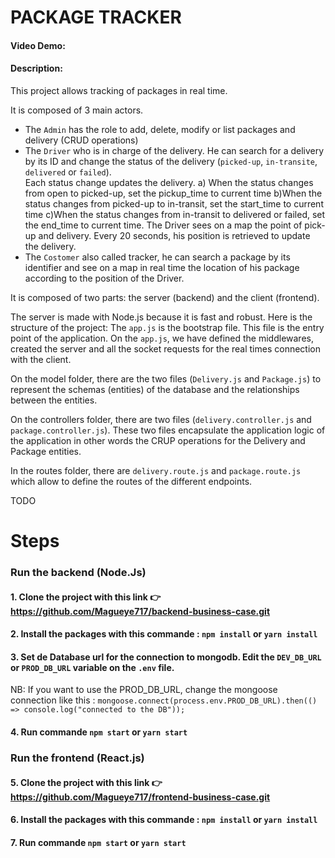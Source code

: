 # PACKAGE TRACKER
#### Video Demo:  <URL HERE>
#### Description:
 This project allows tracking of packages in real time.
 
It is composed of 3 main actors.
- The `Admin` has the role to add, delete, modify or list packages and delivery (CRUD operations)
- The `Driver` who is in charge of the delivery. He can search for a delivery by its ID and change the status of the delivery (`picked-up`, `in-transite`, `delivered` or `failed`).  
Each status change updates the delivery.
 a) When the status changes from open to picked-up, set the pickup_time to current time
b)When the status changes from picked-up to in-transit, set the start_time to current time
c)When the status changes from in-transit to delivered or failed, set the end_time to current time.
The Driver sees on a map the point of pick-up and delivery. Every 20 seconds, his position is retrieved to update the delivery.
- The `Costomer` also called tracker, he can search a package by its identifier and see on a map in real time the location of his package according to the position of the Driver.
 
 It is composed of two parts: the server (backend) and the client (frontend).
 
The server is made with Node.js because it is fast and robust. 
Here is the structure of the project:
The `app.js` is the bootstrap file. This file is the entry point of the application. On the `app.js`, we have defined the middlewares, created the server and all the socket requests for the real times connection with the client.

On the model folder, there are the two files (`Delivery.js` and `Package.js`) to represent the schemas (entities) of the database and the relationships between the entities.

On the controllers folder, there are two files (`delivery.controller.js` and `package.controller.js`). These two files encapsulate the application logic of the application in other words the CRUP operations for the Delivery and Package entities.

In the routes folder, there are `delivery.route.js` and `package.route.js` which allow to define the routes of the different endpoints.


TODO
# Steps 
### Run the backend (Node.Js)
#### 1. Clone the project with this link  👉  https://github.com/Magueye717/backend-business-case.git
#### 2. Install the packages with this commande : `npm install` or `yarn install`
#### 3. Set de Database url for the connection to mongodb. Edit the `DEV_DB_URL` or `PROD_DB_URL` variable on the `.env` file.
   NB: If you want to use the PROD_DB_URL, change the mongoose connection like this : 
    `mongoose.connect(process.env.PROD_DB_URL).then(() => console.log("connected to the DB"));`
#### 4. Run commande `npm start` or `yarn start`

####

### Run the frontend (React.js)
#### 5. Clone the project with this link  👉  https://github.com/Magueye717/frontend-business-case.git
#### 6. Install the packages with this commande : `npm install` or `yarn install`
#### 7. Run commande `npm start` or `yarn start`
